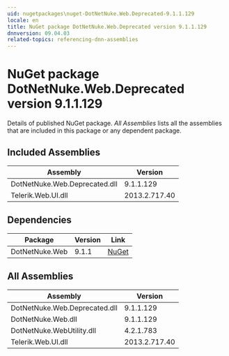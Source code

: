 ```yaml
---
uid: nugetpackages\nuget-DotNetNuke.Web.Deprecated-9.1.1.129
locale: en
title: NuGet package DotNetNuke.Web.Deprecated version 9.1.1.129
dnnversion: 09.04.03
related-topics: referencing-dnn-assemblies
---
```


# NuGet package DotNetNuke.Web.Deprecated version 9.1.1.129
Details of published NuGet package.
*All Assemblies* lists all the assemblies that are included in this package or any dependent package.

## Included Assemblies

|Assembly|Version|
|---|---|
|DotNetNuke.Web.Deprecated.dll|9.1.1.129|
|Telerik.Web.UI.dll|2013.2.717.40|

## Dependencies

|Package|Version|Link|
|---|---|---|
|DotNetNuke.Web|9.1.1|[NuGet](https://www.nuget.org/packages/DotNetNuke.Web/9.1.1)|

## All Assemblies

|Assembly|Version|
|---|---|
|DotNetNuke.Web.Deprecated.dll|9.1.1.129|
|DotNetNuke.Web.dll|9.1.1.129|
|DotNetNuke.WebUtility.dll|4.2.1.783|
|Telerik.Web.UI.dll|2013.2.717.40|

